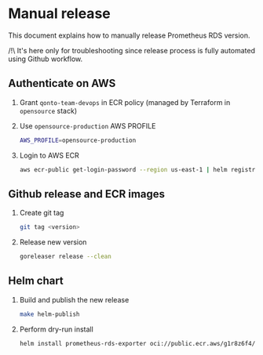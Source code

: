 # Manual release

This document explains how to manually release Prometheus RDS version.

/!\ It's here only for troubleshooting since release process is fully automated using Github workflow.

## Authenticate on AWS

1. Grant `qonto-team-devops` in ECR policy (managed by Terraform in `opensource` stack)

1. Use `opensource-production` AWS PROFILE

    ```bash
    AWS_PROFILE=opensource-production
    ```

1. Login to AWS ECR

    ```bash
    aws ecr-public get-login-password --region us-east-1 | helm registry login --username AWS --password-stdin public.ecr.aws
    ```

## Github release and ECR images

1. Create git tag

    ```bash
    git tag <version>
    ```

1. Release new version

    ```bash
    goreleaser release --clean
    ```

## Helm chart

1. Build and publish the new release

    ```bash
    make helm-publish
    ```

1. Perform dry-run install

    ```bash
    helm install prometheus-rds-exporter oci://public.ecr.aws/g1r8z6f4/test1-chart --dry-run
    ```
